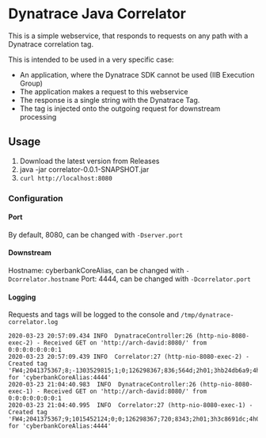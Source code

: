 # Dynatrace Java Correlator

This is a simple webservice, that responds to requests on any path with a Dynatrace correlation tag.

This is intended to be used in a very specific case:

* An application, where the Dynatrace SDK cannot be used (IIB Execution Group)
* The application makes a request to this webservice
* The response is a single string with the Dynatrace Tag.
* The tag is injected onto the outgoing request for downstream processing

## Usage

1. Download the latest version from Releases
2. java -jar correlator-0.0.1-SNAPSHOT.jar
3. `curl http://localhost:8080`

### Configuration

#### Port

By default, 8080, can be changed with `-Dserver.port` 

#### Downstream

Hostname: cyberbankCoreAlias, can be changed with `-Dcorrelator.hostname`
Port: 4444, can be changed with `-Dcorrelator.port`

#### Logging

Requests and tags will be logged to the console and `/tmp/dynatrace-correlator.log`

```log
2020-03-23 20:57:09.434 INFO  DynatraceController:26 (http-nio-8080-exec-2) - Received GET on 'http://arch-david:8080/' from 0:0:0:0:0:0:0:1
2020-03-23 20:57:09.439 INFO  Correlator:27 (http-nio-8080-exec-2) - Created tag 'FW4;2041375367;8;-1303529815;1;0;126298367;836;564d;2h01;3hb24db6a9;4h01' for 'cyberbankCoreAlias:4444'
2020-03-23 21:04:40.983  INFO  DynatraceController:26 (http-nio-8080-exec-1) - Received GET on 'http://arch-david:8080/' from 0:0:0:0:0:0:0:1
2020-03-23 21:04:40.995  INFO  Correlator:27 (http-nio-8080-exec-1) - Created tag 'FW4;2041375367;9;1015452124;0;0;126298367;720;8343;2h01;3h3c8691dc;4h00' for 'cyberbankCoreAlias:4444'
```